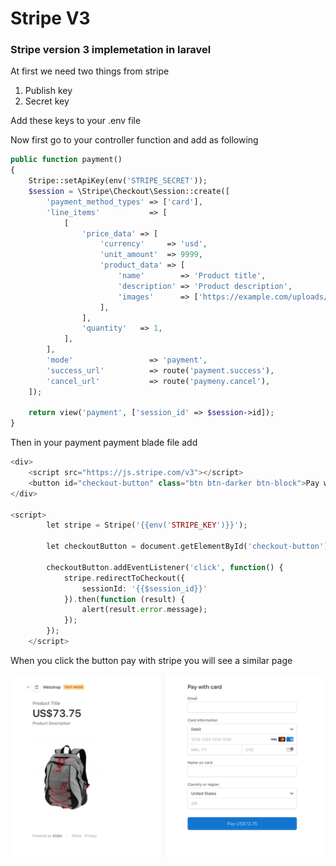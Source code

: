 # Stripe V3

### Stripe version 3 implemetation in laravel

At first we need two things from stripe

1. Publish key
2. Secret key

Add these keys to your .env file

Now first go to your controller function and add as following

```php
public function payment()
{
    Stripe::setApiKey(env('STRIPE_SECRET'));
    $session = \Stripe\Checkout\Session::create([
        'payment_method_types' => ['card'],
        'line_items'           => [
            [
                'price_data' => [
                    'currency'     => 'usd',
                    'unit_amount'  => 9999,
                    'product_data' => [
                        'name'        => 'Product title',
                        'description' => 'Product description',
                        'images'      => ['https://example.com/uploads/2020/01/logo-large.png'],
                    ],
                ],
                'quantity'   => 1,
            ],
        ],
        'mode'                 => 'payment',
        'success_url'          => route('payment.success'),
        'cancel_url'           => route('paymeny.cancel'),
    ]);

    return view('payment', ['session_id' => $session->id]);
}
```

Then in your payment payment blade file add 

```php
<div>
    <script src="https://js.stripe.com/v3"></script>
    <button id="checkout-button" class="btn btn-darker btn-block">Pay with Stripe</button>
</div>

<script>
        let stripe = Stripe('{{env('STRIPE_KEY')}}');

        let checkoutButton = document.getElementById('checkout-button');

        checkoutButton.addEventListener('click', function() {
            stripe.redirectToCheckout({
                sessionId: '{{$session_id}}'
            }).then(function (result) {
                alert(result.error.message);
            });
        });
    </script>
```

When you click the button pay with stripe you will see a similar page

![Stripe checkout\(v3\)](../../.gitbook/assets/screenshot-2020-08-20-at-11.56.45-am.png)

